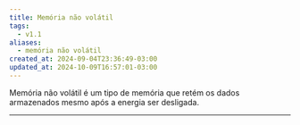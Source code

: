 ```yaml
---
title: Memória não volátil
tags:
  - v1.1
aliases:
  - memória não volátil
created_at: 2024-09-04T23:36:49-03:00
updated_at: 2024-10-09T16:57:01-03:00
---
```


Memória não volátil é um tipo de memória que retém os dados armazenados mesmo após a energia ser desligada.

---

